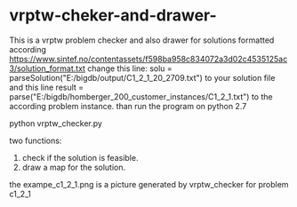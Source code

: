 
# vrptw-cheker-and-drawer-
This is a vrptw problem checker and also drawer for solutions formatted according https://www.sintef.no/contentassets/f598ba958c834072a3d02c4535125ac3/solution_format.txt
change this line:
solu = parseSolution("E:/bigdb/output/C1_2_1_20_2709.txt")
to your solution file
and this line
result = parse("E:/bigdb/homberger_200_customer_instances/C1_2_1.txt")
to the according problem instance.
than run the program on python 2.7

python vrptw_checker.py

two functions:
1.  check if the solution  is feasible.
2.  draw a map for the solution.


the  exampe_c1_2_1.png  is a picture generated  by vrptw_checker for problem c1_2_1
